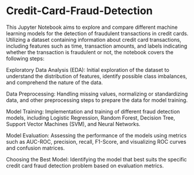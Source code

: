 # Credit-Card-Fraud-Detection


This Jupyter Notebook aims to explore and compare different machine learning models for the detection of fraudulent transactions in credit cards. Utilizing a dataset containing information about credit card transactions, including features such as time, transaction amounts, and labels indicating whether the transaction is fraudulent or not, the notebook covers the following steps:

Exploratory Data Analysis (EDA): Initial exploration of the dataset to understand the distribution of features, identify possible class imbalances, and comprehend the nature of the data.

Data Preprocessing: Handling missing values, normalizing or standardizing data, and other preprocessing steps to prepare the data for model training.

Model Training: Implementation and training of different fraud detection models, including Logistic Regression, Random Forest, Decision Tree, Support Vector Machines (SVM), and Neural Networks.

Model Evaluation: Assessing the performance of the models using metrics such as AUC-ROC, precision, recall, F1-Score, and visualizing ROC curves and confusion matrices.

Choosing the Best Model: Identifying the model that best suits the specific credit card fraud detection problem based on evaluation metrics.
